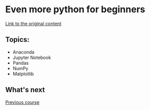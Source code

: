# Even more python for beginners

[Link to the original content](https://learn.microsoft.com/pt-br/shows/even-more-python-for-beginners-data-tools/)

## Topics:

- Anaconda
- Jupyter Notebook
- Pandas
- NumPy
- Matplotlib

## What's next

[Previous course](../more-python-for-beginners/README.md)
